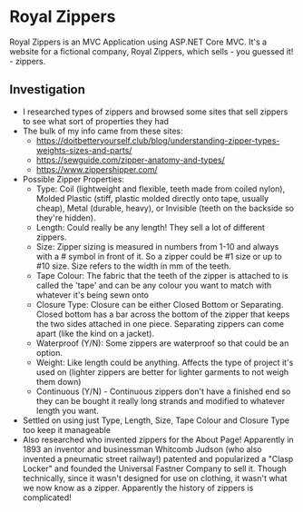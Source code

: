 # Royal Zippers

Royal Zippers is an MVC Application using ASP.NET Core MVC. It's a website for a fictional company, Royal Zippers, which sells - you guessed it! - zippers.

## Investigation

- I researched types of zippers and browsed some sites that sell zippers to see what sort of properties they had
- The bulk of my info came from these sites:
  - https://doitbetteryourself.club/blog/understanding-zipper-types-weights-sizes-and-parts/
  - https://sewguide.com/zipper-anatomy-and-types/
  - https://www.zippershipper.com/
- Possible Zipper Properties:
  - Type: Coil (lightweight and flexible, teeth made from coiled nylon), Molded Plastic (stiff, plastic molded directly onto tape, usually cheap), Metal (durable, heavy), or Invisible (teeth on the backside so they're hidden).
  - Length: Could really be any length! They sell a lot of different zippers.
  - Size: Zipper sizing is measured in numbers from 1-10 and always with a # symbol in front of it. So a zipper could be #1 size or up to #10 size. Size refers to the width in mm of the teeth.
  - Tape Colour: The fabric that the teeth of the zipper is attached to is called the 'tape' and can be any colour you want to match with whatever it's being sewn onto
  - Closure Type: Closure can be either Closed Bottom or Separating. Closed bottom has a bar across the bottom of the zipper that keeps the two sides attached in one piece. Separating zippers can come apart (like the kind on a jacket).
  - Waterproof (Y/N): Some zippers are waterproof so that could be an option.
  - Weight: Like length could be anything. Affects the type of project it's used on (lighter zippers are better for lighter garments to not weigh them down)
  - Continuous (Y/N) - Continuous zippers don't have a finished end so they can be bought it really long strands and modified to whatever length you want.
- Settled on using just Type, Length, Size, Tape Colour and Closure Type too keep it manageable
- Also researched who invented zippers for the About Page! Apparently in 1893 an inventor and businessman Whitcomb Judson (who also invented a pneumatic street railway!) patented and popularized a "Clasp Locker" and founded the Universal Fastner Company to sell it. Though technically, since it wasn't designed for use on clothing, it wasn't what we now know as a zipper. Apparently the history of zippers is complicated!